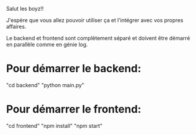 Salut les boyz!!

J'espère que vous allez pouvoir utiliser ça et l'intégrer avec vos propres affaires.

Le backend et frontend sont complètement séparé et doivent être démarré en parallèle comme en génie log.

# Pour démarrer le backend:
"cd backend"
"python main.py"

# Pour démarrer le frontend:
"cd frontend"
"npm install"
"npm start"